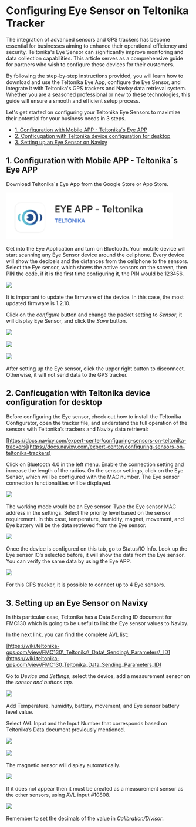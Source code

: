# Configuring Eye Sensor on Teltonika Tracker

The integration of advanced sensors and GPS trackers has become essential for businesses aiming to enhance their operational efficiency and security. Teltonika's Eye Sensor can significantly improve monitoring and data collection capabilities. This article serves as a comprehensive guide for partners who wish to configure these devices for their customers.

By following the step-by-step instructions provided, you will learn how to download and use the Teltonika Eye App, configure the Eye Sensor, and integrate it with Teltonika's GPS trackers and Navixy data retrieval system. Whether you are a seasoned professional or new to these technologies, this guide will ensure a smooth and efficient setup process.

Let's get started on configuring your Teltonika Eye Sensors to maximize their potential for your business needs in 3 steps.

* [1. Configuration with Mobile APP - Teltonika´s Eye APP](configuring-eye-sensor-on-teltonika-tracker.md#1-configuration-with-mobile-app-teltonikas-eye-app)
* [2. Conficugation with Teltonika device configuration for desktop](configuring-eye-sensor-on-teltonika-tracker.md#2-conficugation-with-teltonika-device-configuration-for-desktop)
* [3. Setting up an Eye Sensor on Navixy](configuring-eye-sensor-on-teltonika-tracker.md#3-setting-up-an-eye-sensor-on-navixy)

## 1. Configuration with Mobile APP - Teltonika´s Eye APP&#x20;

Download Teltonika´s Eye App from the Google Store or App Store.

![image-20240819-201555.png](../../expert-center/faq-and-troubleshooting/sensors/attachments/image-20240819-201555.png)

Get into the Eye Application and turn on Bluetooth. Your mobile device will start scanning any Eye Sensor device around the cellphone. Every device will show the decibels and the distances from the cellphone to the sensors. Select the Eye sensor, which shows the active sensors on the screen, then PIN the code, if it is the first time configuring it, the PIN would be 123456.

![](https://lh7-rt.googleusercontent.com/docsz/AD_4nXdktHNEsaH-N2tmPvi2NXJTp28Y6_L2vs3aQB3KsEr38JXUSxjS6WSZhfq-vEsz4QaNdrusF-qGXFEoVPX8wr-p_VSNO2KZy5YsihJxPxIhAfOuBXG5XPeC9RrgfuEam3kATRXyjh4Ql_EmEAi3utBWVr0O?key=6KHuR2IBwmomxMottXEmGA)

It is important to update the firmware of the device. In this case, the most updated firmware is 1.2.10.

Click on the _configure_ button and change the packet setting to _Sensor_, it will display Eye Sensor, and click the _Save_ button.

![](https://lh7-rt.googleusercontent.com/docsz/AD_4nXfmqdUk--23DC7qiVYapJkU-hfAjZISIS06ylcIUC6kVILVPRy983MXLXV0_hxHqUCpJk_rvlKbs5cLZKcJS1kH9np3amHr-ANGntbSpVx97rSYw48Xrn1PNvOZC4l4635w3NJIxUKjMAs716P2mZ4oe5Iq?key=6KHuR2IBwmomxMottXEmGA)

![](https://lh7-rt.googleusercontent.com/docsz/AD_4nXcdlV7i2Y6miCzjVxNShut77230x1_w2jUe8qiVmwsSRVDzsB8mCtkgOHmabquUkdO0FACRk0nmbm-kbaIR5jfTvb0lZzmShRQ5aQOQex5yPhJQAu-QdFkfvugndzNs0Xlqsv9lP979sGjDu_25Alxnxz_3?key=6KHuR2IBwmomxMottXEmGA)

![](https://lh7-rt.googleusercontent.com/docsz/AD_4nXevSXGMbYt5LZoCMLRNEtptpyQzrdbhFxmdCTYmlrQPhdCv40al-na0osyW3OmM-vlH3O3sn9v1FZYRrqe6bYV1Dl-lfLA8Ezg9BBF7FuPBrudUsUT0AJCxZEF9C6LZ8Vivw0ZgPP4q8Ce8kFnCe5lnFBtU?key=6KHuR2IBwmomxMottXEmGA)

After setting up the Eye sensor, click the upper right button to disconnect. Otherwise, it will not send data to the GPS tracker.&#x20;

## 2. Conficugation with Teltonika device configuration for desktop

Before configuring the Eye sensor, check out how to install the Teltonika Configurator, open the tracker file, and understand the full operation of the sensors with Teltonika’s trackers and Navixy data retrieval:

[https://docs.navixy.com/expert-center/configuring-sensors-on-teltonika-trackers](https://docs.navixy.com/expert-center/configuring-sensors-on-teltonika-trackers)

Click on Bluetooth 4.0 in the left menu. Enable the connection setting and increase the length of the radios. On the sensor settings, click on the Eye Sensor, which will be configured with the MAC number. The Eye sensor connection functionalities will be displayed.

![](https://lh7-rt.googleusercontent.com/docsz/AD_4nXeFVcAbvbHZHlG2CmS2dIggXgCLq3v-7kN4dkpG2Pgd_JbQjRPn6TCuDUnG2bUwph_j3Akz3dLDkHdhKNaNqGs12sw_RSTBPvMnOjl6-f_guX-n1bIcGL9J70ora3TmjUB0sKl77FoVY3SU0T8Ga9NvYSK9?key=6KHuR2IBwmomxMottXEmGA)

The working mode would be an Eye sensor. Type the Eye sensor MAC address in the settings. Select the priority level based on the sensor requirement. In this case, temperature, humidity, magnet, movement, and Eye battery will be the data retrieved from the Eye sensor.&#x20;

![](https://lh7-rt.googleusercontent.com/docsz/AD_4nXeWZy2yg2f8XcyLtejhC_Ns2jSOLgVtSdQh_gfk9fPuE86xXl32MDTtBzxcUaX9-JtOfLlKeyB0kPT8uwt75yMC8HFODKYOwumTag7DbCNf1Rte1kIw-lq1bAeqH5VAFZq-SX3xvg7jFxvH5RyZ_-Rd3gK-?key=6KHuR2IBwmomxMottXEmGA)

Once the device is configured on this tab, go to Status/IO Info. Look up the Eye sensor IO’s selected before, it will show the data from the Eye sensor. You can verify the same data by using the Eye APP.&#x20;

![](https://lh7-rt.googleusercontent.com/docsz/AD_4nXeK5VLSkdzr05nLP5atJRngf8HoypKpeQWjUPB60lJ6Oe13P_DrZyaMlKAVBFNb3vVvFtuGu0JGMKDs1u_GVm7AHBe5EuWaLZ_nr86ZRmnVw7pxTHubTBImaoJU2XRfqdntk-zam3YuFhB0IAxFmbKj1KRk?key=6KHuR2IBwmomxMottXEmGA)

For this GPS tracker, it is possible to connect up to 4 Eye sensors.&#x20;

## 3. Setting up an Eye Sensor on Navixy&#x20;

In this particular case, Teltonika has a Data Sending ID document for FMC130 which is going to be useful to link the Eye sensor values to Navixy.&#x20;

In the next link, you can find the complete AVL list:

[https://wiki.teltonika-gps.com/view/FMC130\_Teltonika\_Data\_Sending\_Parameters\_ID](https://wiki.teltonika-gps.com/view/FMC130_Teltonika_Data_Sending_Parameters_ID)

Go to _Device and Settings_, select the device, add a measurement sensor on the _sensor and buttons tap_.

![](https://lh7-rt.googleusercontent.com/docsz/AD_4nXeAR3gyNgRkCsLUoIL57jjBR2Yvq39e4QiyYX76r_YEgwv1MteWxK5fGwYPIHZ3lhc7Y3kbfEbWkLna-eAj72Z9anLLy-ut8WIiXWpFaCBylt9ctzSsDJIfciqLQWypDaP5M4JQrnJFqNZWkqDFymAYM84u?key=6KHuR2IBwmomxMottXEmGA)

Add Temperature, humidity, battery, movement, and Eye sensor battery level value.&#x20;

Select AVL Input and the Input Number that corresponds based on Teltonika’s Data document previously mentioned.

![](https://lh7-rt.googleusercontent.com/docsz/AD_4nXddtkOvKD9YV6gEdUFoOh9TMBFpFiFh6JvZJQKBDXiRtwCfESduESiCACrNle9Vn2jsF0qX4z4rHJEkqX_7YXXfauEBDvpqMMIjG6gSLuiXzn6wqVdYVM1jOffXtIOQ-rWK0s5WgvogCT7wG-L8JqHDKxg?key=6KHuR2IBwmomxMottXEmGA)

![](https://lh7-rt.googleusercontent.com/docsz/AD_4nXduuuJ1jTrwB5NQB2NUzMK5TNegcRXq3uYMqT_VLpONHg9r2wNaCS8O-9Zunx_pOQq3nXxF4bVL7U4SHtvQF7aF6osMEY2GekRj54XJBI5FXsOlhiTlY4cYfw6dKjFeXdvE1-upZYYru51zKyes3pkjmsYL?key=6KHuR2IBwmomxMottXEmGA)

The magnetic sensor will display automatically.&#x20;

![](https://lh7-rt.googleusercontent.com/docsz/AD_4nXcqoOZT4DbImQQBcVW9mmvG8eydp1NoI3ixsHo7J0F5h5-cmUK2Q2am5VMYbwkV-1FPL9UiMagaugDrBAHXVcl4GnQz9CM42lwcrajoawtXRDSXCOMxvNbpUJtTMSYMvsauhGcfT6VIoRioVn3JUV3Yk0Dt?key=6KHuR2IBwmomxMottXEmGA)

If it does not appear then it must be created as a measurement sensor as the other sensors, using AVL input #10808.

![](https://lh7-rt.googleusercontent.com/docsz/AD_4nXfZ9ZsysD_zXlJjA9R4wE1_CHACqdhYE7yBvpPCjcN7CrYCSoisNbakv1FqCyht8q5oSC4NJfAofjFIejzGmqTiNEyhxoq1exC3zd-wZNmfnBaAxZwgPMt8_bZ4-E0r5UVrIS8puz-nzz1OcX_L5aP0aMfy?key=6KHuR2IBwmomxMottXEmGA)

Remember to set the decimals of the value in _Calibration/Divisor_.
